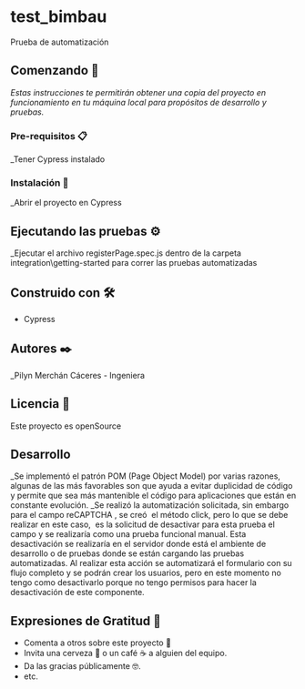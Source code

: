 # test_bimbau

Prueba de automatización

## Comenzando 🚀

_Estas instrucciones te permitirán obtener una copia del proyecto en funcionamiento en tu máquina local para propósitos de desarrollo y pruebas._


### Pre-requisitos 📋

_Tener Cypress instalado


### Instalación 🔧

_Abrir el proyecto en Cypress


## Ejecutando las pruebas ⚙️

_Ejecutar el archivo registerPage.spec.js dentro de la carpeta integration\getting-started para correr las pruebas automatizadas


## Construido con 🛠️


* Cypress

## Autores ✒️

_Pilyn Merchán Cáceres - Ingeniera


## Licencia 📄

Este proyecto es openSource

## Desarrollo

_Se implementó el patrón POM (Page Object Model) por varias razones, algunas de las más favorables son que ayuda a evitar duplicidad de código y permite que sea más mantenible el código para aplicaciones que están en constante evolución.
_Se realizó la automatización solicitada, sin embargo  para el campo reCAPTCHA , se creó  el método click, pero lo que se debe realizar en este caso,  es la solicitud de desactivar para esta prueba el campo y se realizaría como una prueba funcional manual. Esta desactivación se realizaría en el servidor donde está el ambiente de  desarrollo o de pruebas donde se están cargando las pruebas automatizadas. Al realizar esta acción se automatizará el formulario con su flujo completo y se podrán crear los usuarios, pero en este momento no tengo como desactivarlo porque no tengo permisos para hacer la desactivación de este componente.

## Expresiones de Gratitud 🎁

* Comenta a otros sobre este proyecto 📢
* Invita una cerveza 🍺 o un café ☕ a alguien del equipo. 
* Da las gracias públicamente 🤓.
* etc.


